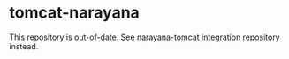 tomcat-narayana
===============

This repository is out-of-date. See [narayana-tomcat integration](https://github.com/web-servers/narayana-tomcat) repository instead.
